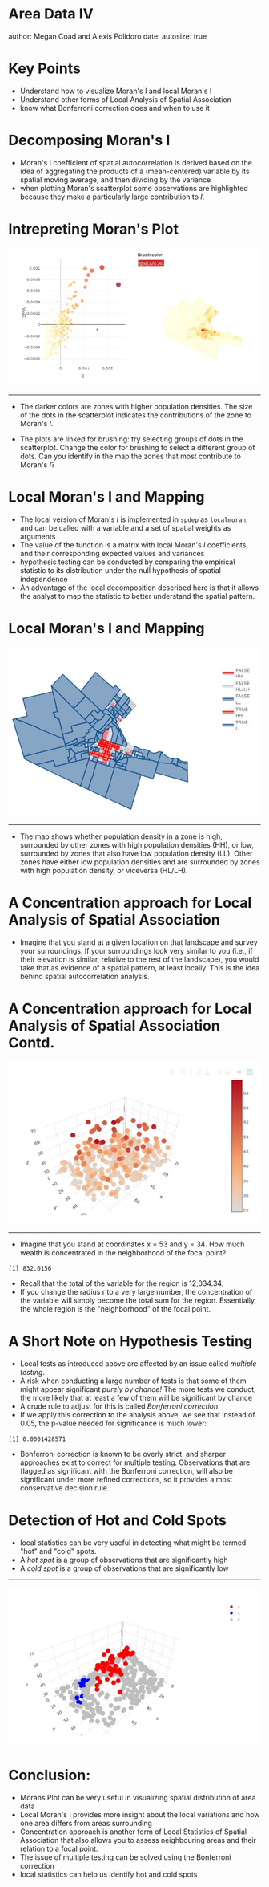 Area Data IV
========================================================
author: Megan Coad and Alexis Polidoro
date: 
autosize: true

Key Points
========================================================

- Understand how to visualize Moran's I and local Moran's I
- Understand other forms of Local Analysis of Spatial Association
- know what Bonferroni correction does and when to use it

Decomposing Moran's I
=============================================================



- Moran's I coefficient of spatial autocorrelation is derived based on the idea of aggregating the products of a (mean-centered) variable by its spatial moving average, and then dividing by the variance
- when plotting Moran's scatterplot some observations are highlighted because they make a particularly large contribution to $I$.


Intrepreting Moran's Plot
========================================================

![An Image](Area_Data_IV_Figure_1.JPG)

***

- The darker colors are zones with higher population densities. The size of the dots in the scatterplot indicates the contributions of the zone to Moran's $I$. 

- The plots are linked for brushing: try selecting groups of dots in the scatterplot. Change the color for brushing to select a different group of dots. Can you identify in the map the zones that most contribute to Moran's $I$?


 Local Moran's I and Mapping
========================================================
- The local version of Moran's $I$ is implemented in `spdep` as `localmoran`, and can be called with a variable and a set of spatial weights as arguments
- The value of the function is a matrix with local Moran's $I$ coefficients, and their corresponding expected values and variances
- hypothesis testing can be conducted by comparing the empirical statistic to its distribution under the null hypothesis of spatial independence
- An advantage of the local decomposition described here is that it allows the analyst to map the statistic to better understand the spatial pattern.

Local Moran's I and Mapping
========================================================
![An Image](Area_Data_IV_Figure_2.JPG)

***
- The map shows whether population density in a zone is high, surrounded by other zones with high population densities (HH), or low, surrounded by zones that also have low population density (LL). Other zones have either low population densities and are surrounded by zones with high population density, or viceversa (HL/LH).


A Concentration approach for Local Analysis of Spatial Association
========================================================
- Imagine that you stand at a given location on that landscape and survey your surroundings. If your surroundings look very similar to you (i.e., if their elevation is similar, relative to the rest of the landscape), you would take that as evidence of a spatial pattern, at least locally. This is the idea behind spatial autocorrelation analysis.


A Concentration approach for Local Analysis of Spatial Association Contd. 
========================================================

![An Image](Area_Data_IV_Figure_3.JPG)
***
- Imagine that you stand at coordinates x = 53 and y = 34. How much wealth is concentrated in the neighborhood of the focal point?

```
[1] 832.0156
```
- Recall that the total of the variable for the region is 12,034.34.
- If you change the radius r to a very large number, the concentration of the variable will simply become the total sum for the region. Essentially, the whole region is the "neighborhood" of the focal point.

A Short Note on Hypothesis Testing
========================================================
- Local tests as introduced above are affected by an issue called _multiple testing_.
- A risk when conducting a large number of tests is that some of them might appear significant _purely by chance!_ The more tests we conduct, the more likely that at least a few of them will be significant by chance
- A crude rule to adjust for this is called _Bonferroni correction_.
- If we apply this correction to the analysis above, we see that instead of 0.05, the p-value needed for significance is much lower:

```
[1] 0.0001428571
```

- Bonferroni correction is known to be overly strict, and sharper approaches exist to correct for multiple testing. Observations that are flagged as significant with the Bonferroni correction, will also be significant under more refined corrections, so it provides a most conservative decision rule.

Detection of Hot and Cold Spots
========================================================

- local statistics can be very useful in detecting what might be termed "hot" and "cold" spots. 
- A _hot spot_ is a group of observations that are significantly high
- A _cold spot_ is a group of observations that are significantly low

***

![An Image](Area_Data_IV_Figure_4.JPG)


Conclusion: 
==================================================================
- Morans Plot can be very useful in visualizing spatial distribution of area data 
- Local Moran's I provides more insight about the local variations and how one area differs from areas surrounding 
- Concentration approach is another form of Local Statistics of Spatial Association that also allows you to assess neighbouring areas and their relation to a focal point. 
- The issue of multiple testing can be solved using the Bonferroni correction 
- local statistics can help us identify hot and cold spots 
